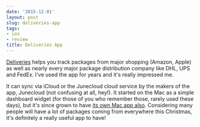 ```yaml
---
date: '2015-12-01'
layout: post
slug: deliveries-app
tags:
- ios
- review
title: Deliveries App
---
```


[Deliveries](https://geo.itunes.apple.com/ie/app/deliveries-a-package-tracker/id290986013?mt=8&uo=4&at=1001l4PJ) helps you track packages from major shopping (Amazon, Apple) as well as nearly every major package  distribution company like DHL, UPS and FedEx. I've used the app for years and it's really impressed me.

It can sync via iCloud or the Junecloud cloud service by the makers of the app, Junecloud (not confusing at all, hey!). It started on the Mac as a simple dashboard widget (for those of you who remember those, rarely used these days), but it's since grown to have [its own Mac app also](https://geo.itunes.apple.com/ie/app/deliveries-a-package-tracker/id924726344?mt=12&uo=4&at=1001l4PJ). Considering many people will have a lot of packages coming from everywhere this Christmas, it's definitely a really useful app to have!